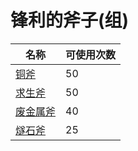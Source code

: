 # 锋利的斧子(组)  
名称  |  可使用次数  
----  |  ----  
[铜斧](AxeCopper.md)  |  50  
[求生斧](AxeSurvival.md)  |  50  
[废金属斧](AxeScrap.md)  |  40  
[燧石斧](AxeFlint.md)  |  25  
